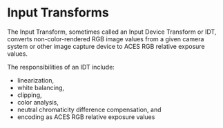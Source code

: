 Input Transforms
================

The Input Transform, sometimes called an Input Device Transform or IDT, converts non-color-rendered RGB image values from a given camera system or other image capture device to ACES RGB relative exposure values.

The responsibilities of an IDT include: 

  - linearization, 
  - white balancing,
  - clipping, 
  - color analysis, 
  - neutral chromaticity difference compensation, and 
  - encoding as ACES RGB relative exposure values

